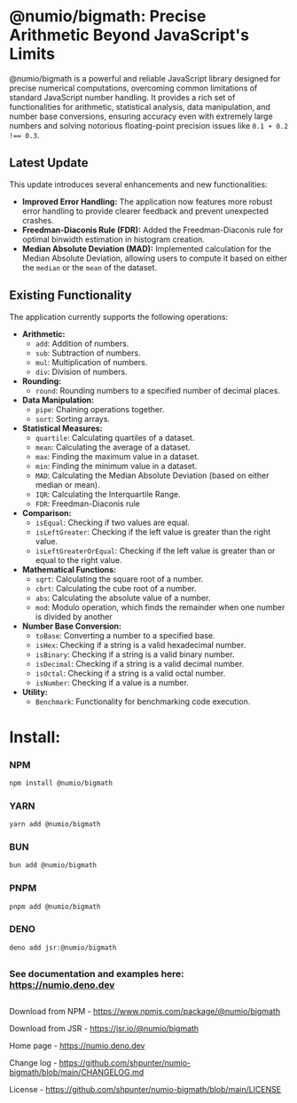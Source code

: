 # @numio/bigmath: Precise Arithmetic Beyond JavaScript's Limits

@numio/bigmath is a powerful and reliable JavaScript library designed for precise numerical computations, overcoming common limitations of standard JavaScript number handling. It provides a rich set of functionalities for arithmetic, statistical analysis, data manipulation, and number base conversions, ensuring accuracy even with extremely large numbers and solving notorious floating-point precision issues like `0.1 + 0.2 !== 0.3`.


## Latest Update

This update introduces several enhancements and new functionalities:

- **Improved Error Handling:** The application now features more robust error handling to provide clearer feedback and prevent unexpected crashes.
- **Freedman-Diaconis Rule (FDR):** Added the Freedman-Diaconis rule for optimal binwidth estimation in histogram creation.
- **Median Absolute Deviation (MAD):** Implemented calculation for the Median Absolute Deviation, allowing users to compute it based on either the `median` or the `mean` of the dataset.

## Existing Functionality

The application currently supports the following operations:

- **Arithmetic:**
    - `add`: Addition of numbers.
    - `sub`: Subtraction of numbers.
    - `mul`: Multiplication of numbers.
    - `div`: Division of numbers.
- **Rounding:**
    - `round`: Rounding numbers to a specified number of decimal places.
- **Data Manipulation:**
    - `pipe`: Chaining operations together.
    - `sort`: Sorting arrays.
- **Statistical Measures:**
    - `quartile`: Calculating quartiles of a dataset.
    - `mean`: Calculating the average of a dataset.
    - `max`: Finding the maximum value in a dataset.
    - `min`: Finding the minimum value in a dataset.
    - `MAD`: Calculating the Median Absolute Deviation (based on either median or mean).
    - `IQR`: Calculating the Interquartile Range.
    - `FDR`: Freedman-Diaconis rule
- **Comparison:**
    - `isEqual`: Checking if two values are equal.
    - `isLeftGreater`: Checking if the left value is greater than the right value.
    - `isLeftGreaterOrEqual`: Checking if the left value is greater than or equal to the right value.
- **Mathematical Functions:**
    - `sqrt`: Calculating the square root of a number.
    - `cbrt`: Calculating the cube root of a number.
    - `abs`: Calculating the absolute value of a number.
    - `mod`: Modulo operation, which finds the remainder when one number is divided by another
- **Number Base Conversion:**
    - `toBase`: Converting a number to a specified base.
    - `isHex`: Checking if a string is a valid hexadecimal number.
    - `isBinary`: Checking if a string is a valid binary number.
    - `isDecimal`: Checking if a string is a valid decimal number.
    - `isOctal`: Checking if a string is a valid octal number.
    - `isNumber`: Checking if a value is a number.
- **Utility:**
    - `Benchmark`: Functionality for benchmarking code execution.

# Install:

### NPM

```bash
npm install @numio/bigmath
```

### YARN

```bash
yarn add @numio/bigmath
```

### BUN

```bash
bun add @numio/bigmath
```

### PNPM

```bash
pnpm add @numio/bigmath
```

### DENO

```bash
deno add jsr:@numio/bigmath
```

##
### See documentation and examples here: https://numio.deno.dev 
##

Download from NPM - https://www.npmjs.com/package/@numio/bigmath

Download from JSR - https://jsr.io/@numio/bigmath

Home page - https://numio.deno.dev

Change log - https://github.com/shpunter/numio-bigmath/blob/main/CHANGELOG.md

License - https://github.com/shpunter/numio-bigmath/blob/main/LICENSE
